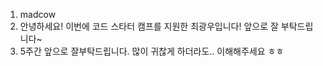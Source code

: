 1. madcow
2. 안녕하세요! 이번에 코드 스타터 캠프를 지원한 최광우입니다! 앞으로 잘 부탁드립니다~
3. 5주간 앞으로 잘부탁드립니다. 많이 귀찮게 하더라도.. 이해해주세요 ㅎㅎ
